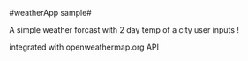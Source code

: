 
#weatherApp sample#

A simple weather forcast with 2 day temp of a city user inputs !

integrated with openweathermap.org API


